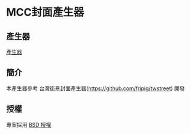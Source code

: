 # MCC封面產生器

## 產生器

[產生器](http://islenny.github.io/MCC)


## 簡介

本產生器參考 台灣街景封面產生器(https://github.com/fripig/twstreet) 開發

## 授權

專案採用 [BSD 授權](LICENSE)
